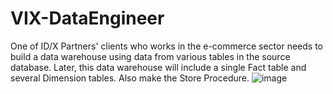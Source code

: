 # VIX-DataEngineer

One of ID/X Partners' clients who works in the e-commerce sector needs to build a data warehouse using data from various tables in the source database. Later, this data warehouse will include a single Fact table and several Dimension tables. Also make the Store Procedure.
![image](https://github.com/gloriayoland/VIX-DataEngineer/assets/91776402/7dc8bccf-5b00-4afb-81f6-ace176e1fc8b)
